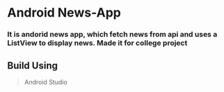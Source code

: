 # Android News-App
### It is andorid news app, which fetch news from api and uses a ListView to display news. Made it for college project
## Build Using
> Android Studio
